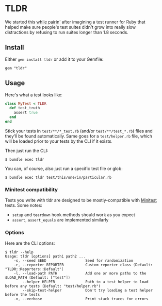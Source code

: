 # TLDR

We started this [while
pairin'](https://www.youtube.com/watch?v=bmi-SWeH4MA&t=2) after imagining a test
runner for Ruby that helped make sure people's test suites didn't grow into
really slow distractions by refusing to run suites longer than 1.8 seconds.

## Install

Either `gem install tldr` or add it to your Gemfile:

```
gem "tldr"
```

## Usage

Here's what a test looks like:

```ruby
class MyTest < TLDR
  def test_truth
    assert true
  end
end
```

Stick your tests in `test/**/*_test.rb` (and/or `test/**/test_*.rb`) files
and they'll be found automatically.  Same goes for a `test/helper.rb` file,
which will be loaded prior to your tests by the CLI if it exists.

Then just run the CLI:

```
$ bundle exec tldr
```

You can, of course, also just run a specific test file or glob:

```
$ bundle exec tldr test/this/one/in/particular.rb
```

### Minitest compatibility

Tests you write with tldr are designed to be mostly-compatible with
[Minitest](https://github.com/minitest/minitest) tests. Some notes:

* `setup` and `teardown` hook methods should work as you expect
* `assert`, `assert_equals` are implemented similarly

### Options

Here are the CLI options:

```
$ tldr --help
Usage: tldr [options] path1 path2 ...
    -s, --seed SEED                  Seed for randomization
    -r, --reporter REPORTER          Custom reporter class (Default: "TLDR::Reporters::Default")
    -l, --load-path PATH             Add one or more paths to the $LOAD_PATH (Default: ["test"])
        --helper HELPER              Path to a test helper to load before any tests (Default: "test/helper.rb")
        --skip-test-helper           Don't try loading a test helper before the tests
    -v, --verbose                    Print stack traces for errors
```
